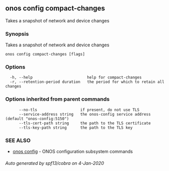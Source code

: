 ## onos config compact-changes

Takes a snapshot of network and device changes

### Synopsis

Takes a snapshot of network and device changes

```
onos config compact-changes [flags]
```

### Options

```
  -h, --help                        help for compact-changes
  -r, --retention-period duration   the period for which to retain all changes
```

### Options inherited from parent commands

```
      --no-tls                   if present, do not use TLS
      --service-address string   the onos-config service address (default "onos-config:5150")
      --tls-cert-path string     the path to the TLS certificate
      --tls-key-path string      the path to the TLS key
```

### SEE ALSO

* [onos config](onos_config.md)	 - ONOS configuration subsystem commands

###### Auto generated by spf13/cobra on 4-Jan-2020
